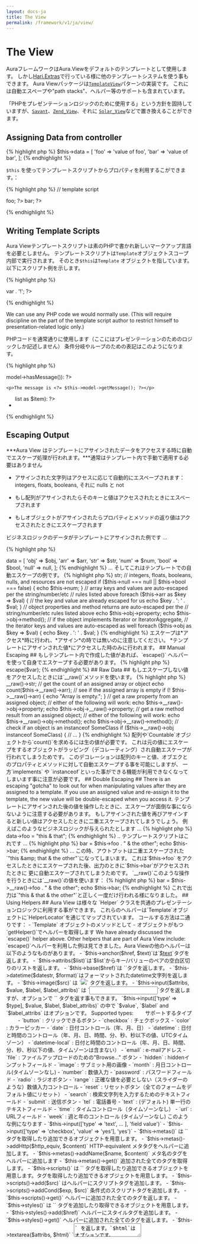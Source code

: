 ```yaml
---
layout: docs-ja
title: The View
permalink: /framework/v1/ja/view/
---
```


# The View #

AuraフレームワークはAura.Viewをデフォルトのテンプレートとして使用します。
しかし[Hari.Extras](https://github.com/harikt/Hari.Extras)で行っている様に他のテンプレートシステムを使う事もできます。
Aura Viewパッケージは[`TemplateView`](http://martinfowler.com/eaaCatalog/templateView.html)パターンの実装です。
これには自動エスペープや"path stacks"、ヘルパー等のサポートも含まれています。

「PHPをプレゼンテーションロジックのために使用する」という方針を固持していますが、[`Savant`](http://phpsavant.com)、[`Zend_View`](http://framework.zend.com/manual/en/zend.view.html)、それに
[`Solar_View`](http://solarphp.com/class/Solar_View)などで置き換えることができます。

## Assigning Data from controller ##

{% highlight php %}
$this->data = [
    'foo' => 'value of foo',
    'bar' => 'value of bar',
];
{% endhighlight %}

`$this` を使ってテンプレートスクリプトからプロパティを利用するこができます。：

{% highlight php %}
// template script
<?= $this->foo; ?>
<?= $this->bar; ?>
{% endhighlight %}

## Writing Template Scripts ##

Aura Viewテンプレートスクリプトは素のPHPで書かれ新しいマークアップ言語を必要としません。
テンプレートスクリプトは`Template`オブジェクトスコープ内部で実行されます。
そのとき`$this`は`Template` オブジェクトを指しています。以下にスクリプト例を示します。

{% highlight php %}
<html>
<head>
    <title><?= $this->title; ?></title>
</head>
<body>
    <p><?= "Hello " . $this->var . '!'; ?></p>
</body>
</html>
{% endhighlight %}

We can use any PHP code we would normally use. (This will require discipline
on the part of the template script author to restrict himself to
presentation-related logic only.)

PHPコードを通常通りに使用します（ここにはプレゼンテーションのためのロジックしか記述しません）
条件分岐やループのための表記はこのようになります。

{% highlight php %}
<?php if ($this->model->hasMessage()): ?>
    <p>The message is <?= $this->model->getMessage(); ?></p>
<?php endif; ?>

<ul>
<?php foreach ($this->list as $item): ?>
    <li><?= $item; ?></li>
<?php endforeach; ?>
</ul>
{% endhighlight %}

## Escaping Output ##


***Aura View はテンプレートにアサインされたデータをアクセスする時に自動でエスケープ処理が行われます。***通常はテンプレート内で手動で適用する必要はありません

- アサインされた文字列はアクセスに応じて自動的にエスペープされます：
  integers, floats, booleans, それに nulls と not

- もし配列がアサインされたらそのキーと値はアクセスされたときにエスペープされます

- もしオブジェクトがアサインされたらプロパティとメソッドの返り値はアクセスされたときにエスケープされます

ビジネスロジックのデータがテンプレートにアサインされた例です ...


{% highlight php %}
<?php
/**
 * @var object $obj An object with properties and methods.
 * @var array $arr An associative array.
 * @var string $str A string.
 * @var int|float $num An actual number (not a string representation).
 * @var bool $bool A boolean.
 * @var null $null A null value.
 */

$this->data = [
    'obj'  => $obj,
    'arr'  => $arr,
    'str'  => $str,
    'num'  => $num,
    'bool' => $bool,
    'null' => null,
];
{% endhighlight %}


... そしてこれはテンプレートでの自動エスケープの例です。

{% highlight php %}
<?php
// strings are auto-escaped whenever you access them
echo $this->str;

// integers, floats, booleans, nulls, and resources are not escaped
if ($this->null === null || $this->bool === false) {
    echo $this->num;
}

// array keys and values are auto-escaped per the string/number/etc
// rules listed above
foreach ($this->arr as $key => $val) {
    // the key and value are already escaped for us
    echo $key . ': ' . $val;
}

// object properties and method returns are auto-escaped per the
// string/number/etc rules listed above
echo $this->obj->property;
echo $this->obj->method();

// if the object implements Iterator or IteratorAggregate,
// the iterator keys and values are auto-escaped as well
foreach ($this->obj as $key => $val) {
    echo $key . ': ' . $val;
}
{% endhighlight %}

エスケープは*アクセス*時に行われ、*アサイン*の時では無いのに注意してください。
*テンプレートにアサインされた値*にアクセスした時のみに行われます。

## Manual Escaping ##

もしテンプレート内で作成した値があれば、`escape()` ヘルパーを使って自身でエスケープする必要があります。

{% highlight php %}
<?php
$var = "this & that";
echo $this->escape($var);
{% endhighlight %}

## Raw Data ##

もしエスケープしない値をアクセスしたときには`__raw()`メソッドを使います。

{% highlight php %}
<?php
// get the raw assigned string
echo $this->__raw()->str;

// get the count of an assigned array or object
echo count($this->__raw()->arr);

// see if the assigned array is empty
if (! $this->__raw()->arr) {
    echo "Array is empty.";
}

// get a raw property from an assigned object;
// either of the following will work:
echo $this->__raw()->obj->property;
echo $this->obj->__raw()->property;

// get a raw method result from an assigned object;
// either of the following will work:
echo $this->__raw()->obj->method();
echo $this->obj->__raw()->method();

// check if an object is an instanceof SomeClass
if ($this->__raw()->obj instanceof SomeClass) {
    // ...
}
{% endhighlight %}


配列や`Countable`オブジェクトから`count()`を求めるには生の値が必要です。
これは元の値にエスケープをするオブジェクトがラッピング（デコレーティング）され自動エスケープが行われてしまうためです。
このデコレーションは配列のキーと値、オブエクとのプロパティとメソッドに対して自動エスケープする事を可能にしますが、
一方`implements` や `instanceof`といった事ができる機能が利用できなくなってしまいます事に注意が必要です。

## Double Escaping ##

There is an escaping "gotcha" to look out for when manipulating values after
they are assigned to a template. If you use an assigned value and re-assign
it to the template, the new value will be double-escaped when you access it.

テンプレートにアサインされた後の値を操作したときに、エスケープが面倒な事にならないように注意する必要があります。
もしアサインされた値を再びアサインすると新しい値はアクセスしたときに二重エスケープされてしまうでしょう。

例えばこのようなビジネスロジックが与えられたとします ...

{% highlight php %}
<?php
// business logic
$this->data->foo = "this & that";
{% endhighlight %}


.. テンプレートスクリプトはこれです ...

{% highlight php %}
<?php
// template script
$this->bar = $this->foo . " & the other";
echo $this->bar;
{% endhighlight %}

... この時、アウトプットは二重エスケープされた`"this &amp;amp; that &amp; the other"`になってしまいます。
これは`$this->foo` をアクセスしたときにエスケープされた後、出力のときに`$this->bar`がアクセスされたときに
更に自動エスケープされてしまうためです。

`__raw()`このような操作を行うときには`__raw()`の値を使います：


{% highlight php %}
<?php
// template script
$this->bar = $this->__raw()->foo . " & the other";
echo $this->bar;
{% endhighlight %}


これで出力は`"this &amp; that &amp; the other"`と正しく一度だけ行われる様になりました。

## Using Helpers ##

Aura View は様々な `Helper` クラスを共通のプレゼンテーションロジックに利用する事ができます。
これらのヘルパーは`Template`オブジェクトに`HelperLocator`を通じてマップされています。
コールする方法は二通りです：

- `Template` オブジェクトのメソッドとして

- オブジェクトがもつ`getHelper()`でヘルパーを取得します

We have already discussed the `escape()` helper above. Other helpers that are
part of Aura View include:
`escape()`ヘルパーを利用した例は見てきました。Aura Viewの他のヘルパーは以下のようなものがあります。

- `$this->anchor($href, $text)`は`<a href="$href">$text</a>`タグを返します。

- `$this->attribs($list)`は`$list`からキー/バリューのペアの空白区切りのリストを返します。

- `$this->base($href)`は `<base href="$href" />`タグを返します。

- `$this->datetime($datestr, $format)`はフォーマットされたdatetime文字列を返します。

- `$this->image($src)` は `<img src="$src" />` タグを返します。

- `$this->input($attribs, $value, $label, $label_attribs)` は `<input>`タグを返しますが、オプションで `<label>` タグを返す事もできます。
   `$this->input(['type' => $type], $value, $label, $label_attribs)` の中で `$value`, `$label` and `$label_attribs` はオプションです。

    Supported types:
　　サポートするタイプ
　　
    - `button` : クリックできるボタン
    - `checkbox` : チェクボックス
    - `color` : カラーピッカー
    - `date` : 日付コントロール（年、月、日）
    - `datetime` : 日付と時間のコントロール（年、月、日、時間、分、秒、秒以下の値、UTCタイムゾーン）
    - `datetime-local` : 日付と時間のコントロール（年、月、日、時間、分、秒、秒以下の値、タイムゾーンは含まない）
    - `email` : e-mailアドレス
    - `file` : ファイルアップロードのための"Browse..." ボタン
    - `hidden` : hiddenインプットフィールド
    - `image` : サブミット用の画像
    - `month` : 月日コントロール(タイムゾーンなし)
    - `number` : 数値入力
    - `password` : パスワードフィールド
    - `radio` : ラジオボタン
    - `range` : 正確な値を必要としない（スライダーのような）数値入力コントロール
    - `reset` : リセットボタン（全てのフォームをデフォルト値にリセット）
    - `search` : 検索文字列を入力するためのテキストフィールド
    - `submit` : 送信ボタン
    - `tel` : 電話番号
    - `text` : (デフォルト) 単一行のテキストフィールド
    - `time` : タイムコントロール（タイムゾーンなし）
    - `url` : URLフィールド
    - `week` : 週と年のコントロール (タイムゾーンなし)

    このような例になります

- `$this->input(['type' => 'text', ... ], 'field value')`

- `$this->input(['type' => 'checkbox', 'value' => 'yes'], 'yes')`

- `$this->metas()`  は  `<meta ... />`   タグを取得したり追加できるオブジェクトを用意します。

- `$this->metas()->addHttp($http_equiv, $content)`  HTTP-equivalent メタタグをヘルパーに追加します。

- `$this->metas()->addName($name, $content)` メタ名のタグをヘルパーに追加します

- `$this->metas()->get()` 追加された全てのタグを取得します。

- `$this->scripts()`  は  `<meta ... />`  タグを取得したり追加できるオブジェクトを用意します。タグを取得したり追加できるオブジェクトを用意します。

- `$this->scripts()->add($src)`  はヘルパーにスクリプトタグを追加します。

- `$this->scripts()->addCond($exp, $src)` 条件式のスクリプトタグを追加します。

- `$this->scripts()->get()`  ヘルパーに追加された全てのタグを返します。

- `$this->styles()`  は `<link rel="stylesheet" ... />` タグを追加したり取得できるオブジェクトを用意します。

- `$this->styles()->add($href)`  ヘルパーにスタイルタグを追加します。

- `$this->styles()->get()`  ヘルパーに追加された全てのタグを返します。

- `$this->textarea($attribs, $html)` `<textarea>` を返します。`$html`はオプションです。

- `$this->title()`  `<title>...</title>` タグを操作するオブジェクトを用意します。

- `$this->title()->set($title)` タイトルの値をセットします。

- `$this->title()->append($suffix)` タイトルの値に追加します。

- `$this->title()->prepend($prefix)`  タイトルの値の前に追加します。

- `$this->title()->get()` タイトルタグと値を返します。

## Template Composition ##

It often makes sense to split one template up into multiple pieces. This
allows us to keep logical separations between different pieces of content. We
might have a header section, a navigation section, a sidebar, and so on.

We can use the `$this->find()` method in a template script to find a template,
and then `include` it wherever we like. For example:

{% highlight php %}
<html>
<head>
    <?php include $this->find('head'); ?>
</head>
<body>
    <?php include $this->find('branding'); ?>
    <?php include $this->find('navigation'); ?>
    <p>Hello, <?= $this->var; ?>!</p>
    <?php include $this->find('foot'); ?>
</body>
</html>
{% endhighlight %}

Templates that we `include` in this way will share the scope of the template
they are included from.


## Template Partials ##

Template partials are a scope-separated way of splitting up templates. In
doing so, we can pass an array of variables to be used in the partial
template; they will be available under `$this` **in place of** the parent
template variables. For example, given the following partial template ...

テンプレートはスコープに応じてそれぞれの部分に分割されていて、そのため部分的な値を渡す事が
できます;  they will be available under `$this` **in place of** the parent
template variables.例えばこれらのパーシャル（部分的な）テンプレートは...



{% highlight php %}
<?php
// partial template named '_item.php'.
echo "    <li>{$this->item}</li>" . PHP_EOL;
{% endhighlight %}


... 他のテンプレートからこのテンプレートを部分的に使う事ができます。


{% highlight php %}
<?php
// main template. assume $this->list is an array of items.
foreach ($this->list as $item) {
    $template_name = '_item';
    $template_vars = ['item' => $item];
    echo $this->partial($template_name, $template_vars);
}
{% endhighlight %}

That will run the `$template_name` template script in a separate scope, and
the `$template_vars` array will be available as `$this` properties within that
separate scope.

他のスコープの中では`$template_name` テンプレートスクリプトが実行されいます。そして
`$template_vars`配列は他のスコープ内の`$this`プロパティで利用されます。

> N.b.: We can also `fetch()` other templates from within a template;
> template scripts that are fetched in this way will *not* share the scope
> of the template they are called from (although `$this` will still be
> available).



## Writing Helpers ##

新しいヘルパーを追加するには２つの手順があります：

1. ヘルパークラスをかく

2. `HelperLocator`のサービスとしてクラスを追加する。

ヘルパークラスをかくのは難しくありません。 `AbstractHelper`を拡張して`__invoke()` メソッドを記述します。
この例のヘルパーはROT-13を文字列にするものです。


{% highlight php %}
<?php
namespace Vendor\Package\View\Helper;

use Aura\View\Helper\AbstractHelper;

class Obfuscate extends AbstractHelper
{
    public function __invoke($string)
    {
        return str_rot13($input);
    }
}
{% endhighlight %}


これでヘルパークラスを持つ事ができました。サービスとして`HelperLocator` に追加します：

{% highlight php %}
<?php
// business logic
$di->params['Aura\View\HelperLocator']['registry']['obfuscate'] = function () use ($di) {
    return $di->newInstance('Vendor\Package\View\Helper\Obfuscate');
};
{% endhighlight %}


`HelperLocator`のサービスの名前はメソッド名と`Template`オブジェクトに使われます。
これは `$this->obfuscate()`メソッド経由でヘルパーが呼ばれるという事です。

{% highlight php %}
<?php
// template script
echo $this->obfuscate('plain text');
{% endhighlight %}


注）ヘルパーにはどんな名前でもつけることができます。ただし、ヘルパークラスにとって充分な名前である必要があるでしょう

`Aura\View\Helper`クラスろもっと複雑でパワフルな例をを調べてみてください。
